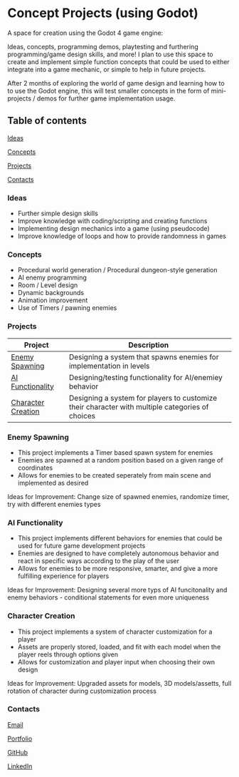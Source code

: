 # Concept Projects (using Godot)

A space for creation using the Godot 4 game engine:

Ideas, concepts, programming demos, playtesting and furthering programming/game design skills, and more!
I plan to use this space to create and implement simple function concepts that could be used to either integrate into a game mechanic,
or simple to help in future projects.


After 2 months of exploring the world of game design and learning how to to use the Godot engine, this will test smaller concepts in the form of mini-projects / demos for further game implementation usage.


## Table of contents
[Ideas](#ideas)

[Concepts](#concepts)

[Projects](#projects)

[Contacts](#contacts)



### Ideas
- Further simple design skills
- Improve knowledge with coding/scripting and creating functions
- Implementing design mechanics into a game (using pseudocode)
- Improve knowledge of loops and how to provide randomness in games


### Concepts
- Procedural world generation / Procedural dungeon-style generation
- AI enemy programming
- Room / Level design
- Dynamic backgrounds
- Animation improvement 
- Use of Timers / pawning enemies


### Projects
| Project |              Description |
| ------------ | ------------ |
| [Enemy Spawning](#enemy-spawning) | Designing a system that spawns enemies for implementation in levels |
| [AI Functionality](#ai-functionality) | Designing/testing functionality for AI/enemiey behavior |
| [Character Creation](#character-creation) | Designing a system for players to customize their character with multiple categories of choices |




### Enemy Spawning
 - This project implements a Timer based spawn system for enemies
 - Enemies are spawned at a random position based on a given range of coordinates
 - Allows for enemies to be created seperately from main scene and implemented as desired

 Ideas for Improvement: Change size of spawned enemies, randomize timer, try with different enemies types

 ### AI Functionality
 - This project implements different behaviors for enemies that could be used for future game development projects
 - Enemies are designed to have completely autonomous behavior and react in specific ways according to the play of the user
 - Allows for enemies to be more responsive, smarter, and give a more fulfilling experience for players

 Ideas for Improvement: Designing several more typs of AI funcitonality and enemy behaviors - conditional statements for even more uniqueness

 ### Character Creation
 - This project implements a system of character customization for a player
 - Assets are properly stored, loaded, and fit with each model when the player reels through options given
 - Allows for customization and player input when choosing their own design

 Ideas for Improvement: Upgraded assets for models, 3D models/assetts, full rotation of character during customization process


### Contacts
[Email](philip.kubisz@gmail.com)

[Portfolio](https://philip-kubisz-portfolio.netlify.app/)

[GitHub](https://github.com/PhilKubz)

[LinkedIn](https://www.linkedin.com/in/philip-kubisz-a62314271/)
